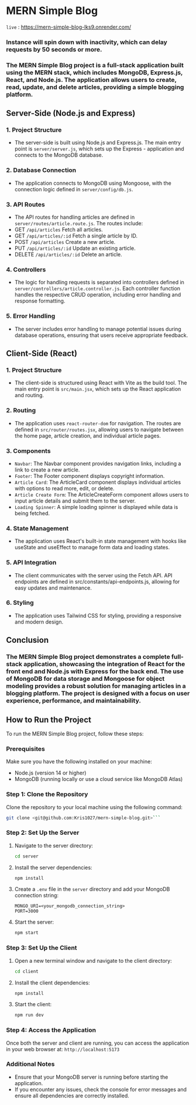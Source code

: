 # MERN Simple Blog

`live` : <https://mern-simple-blog-lks9.onrender.com/>

### Instance will spin down with inactivity, which can delay requests by 50 seconds or more.

### The MERN Simple Blog project is a full-stack application built using the MERN stack, which includes MongoDB, Express.js, React, and Node.js. The application allows users to create, read, update, and delete articles, providing a simple blogging platform.

## Server-Side (Node.js and Express)

### 1. Project Structure

-   The server-side is built using Node.js and Express.js. The main entry point is `server/server.js`, which sets up the Express - application and connects to the MongoDB database.

### 2. Database Connection

-   The application connects to MongoDB using Mongoose, with the connection logic defined in `server/config/db.js`.

### 3. API Routes

-   The API routes for handling articles are defined in `server/routes/article.route.js`. The routes include:
-   GET `/api/articles` Fetch all articles.
-   GET `/api/articles/:id` Fetch a single article by ID.
-   POST `/api/articles` Create a new article.
-   PUT `/api/articles/:id` Update an existing article.
-   DELETE `/api/articles/:id` Delete an article.

### 4. Controllers

-   The logic for handling requests is separated into controllers defined in `server/controllers/article.controller.js`. Each controller function handles the respective CRUD operation, including error handling and response formatting.

### 5. Error Handling

-   The server includes error handling to manage potential issues during database operations, ensuring that users receive appropriate feedback.

## Client-Side (React)

### 1. Project Structure

-   The client-side is structured using React with Vite as the build tool. The main entry point is `src/main.jsx`, which sets up the React application and routing.

### 2. Routing

-   The application uses `react-router-dom` for navigation. The routes are defined in `src/router/routes.jsx`, allowing users to navigate between the home page, article creation, and individual article pages.

### 3. Components

-   `Navbar`: The Navbar component provides navigation links, including a link to create a new article.
-   `Footer`: The Footer component displays copyright information.
-   `Article Card`: The ArticleCard component displays individual articles with options to read more, edit, or delete.
-   `Article Create Form`: The ArticleCreateForm component allows users to input article details and submit them to the server.
-   `Loading Spinner`: A simple loading spinner is displayed while data is being fetched.

### 4. State Management

-   The application uses React's built-in state management with hooks like useState and useEffect to manage form data and loading states.

### 5. API Integration

-   The client communicates with the server using the Fetch API. API endpoints are defined in src/constants/api-endpoints.js, allowing for easy updates and maintenance.

### 6. Styling

-   The application uses Tailwind CSS for styling, providing a responsive and modern design.

## Conclusion

### The MERN Simple Blog project demonstrates a complete full-stack application, showcasing the integration of React for the front end and Node.js with Express for the back end. The use of MongoDB for data storage and Mongoose for object modeling provides a robust solution for managing articles in a blogging platform. The project is designed with a focus on user experience, performance, and maintainability.

## How to Run the Project

To run the MERN Simple Blog project, follow these steps:

### Prerequisites

Make sure you have the following installed on your machine:

-   Node.js (version 14 or higher)
-   MongoDB (running locally or use a cloud service like MongoDB Atlas)

### Step 1: Clone the Repository

Clone the repository to your local machine using the following command:

````bash
git clone <git@github.com:Kris1027/mern-simple-blog.git>```
````

### Step 2: Set Up the Server

1. Navigate to the server directory:

    ```bash
    cd server
    ```

2. Install the server dependencies:

    ```bash
    npm install
    ```

3. Create a `.env` file in the `server` directory and add your MongoDB connection string:

    ```plaintext
    MONGO_URI=<your_mongodb_connection_string>
    PORT=3000
    ```

4. Start the server:

    ```bash
    npm start
    ```

### Step 3: Set Up the Client

1. Open a new terminal window and navigate to the client directory:

    ```bash
    cd client
    ```

2. Install the client dependencies:

    ```bash
    npm install
    ```

3. Start the client:

    ```bash
    npm run dev
    ```

### Step 4: Access the Application

Once both the server and client are running, you can access the application in your web browser at:
`http://localhost:5173`

### Additional Notes

-   Ensure that your MongoDB server is running before starting the application.
-   If you encounter any issues, check the console for error messages and ensure all dependencies are correctly installed.
